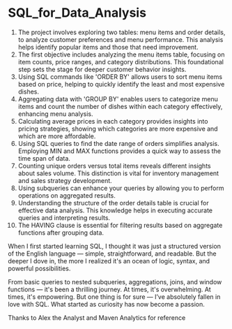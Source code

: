 # SQL_for_Data_Analysis

1. The project involves exploring two tables: menu items and order details, to analyze customer preferences and menu performance. This analysis helps identify popular items and those that need improvement.
2. The first objective includes analyzing the menu items table, focusing on item counts, price ranges, and category distributions. This foundational step sets the stage for deeper customer behavior insights.
3. Using SQL commands like 'ORDER BY' allows users to sort menu items based on price, helping to quickly identify the least and most expensive dishes.
4. Aggregating data with 'GROUP BY' enables users to categorize menu items and count the number of dishes within each category effectively, enhancing menu analysis.
5. Calculating average prices in each category provides insights into pricing strategies, showing which categories are more expensive and which are more affordable.
6. Using SQL queries to find the date range of orders simplifies analysis. Employing MIN and MAX functions provides a quick way to assess the time span of data.
7. Counting unique orders versus total items reveals different insights about sales volume. This distinction is vital for inventory management and sales strategy development.
8. Using subqueries can enhance your queries by allowing you to perform operations on aggregated results.
9. Understanding the structure of the order details table is crucial for effective data analysis. This knowledge helps in executing accurate queries and interpreting results.
10. The HAVING clause is essential for filtering results based on aggregate functions after grouping data.

When I first started learning SQL, I thought it was just a structured version of the English language — simple, straightforward, and readable. But the deeper I dove in, the more I realized it's an ocean of logic, syntax, and powerful possibilities.

From basic queries to nested subqueries, aggregations, joins, and window functions — it's been a thrilling journey. At times, it's overwhelming. At times, it's empowering. But one thing is for sure — I’ve absolutely fallen in love with SQL.
What started as curiosity has now become a passion.

Thanks to Alex the Analyst and Maven Analytics for reference 
